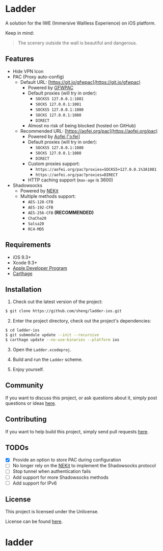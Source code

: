 # Ladder

A solution for the IWE (Immersive Wallless Experience) on iOS platform.

Keep in mind:

> The scenery outside the wall is beautiful and dangerous.

## Features

* Hide VPN Icon
* PAC (Proxy auto-config)
	* Default URL: [https://git.io/gfwpac](https://git.io/gfwpac)
		* Powered by [GFWPAC](https://github.com/sheng/gfwpac)
		* Default proxies (will try in order):
			* `SOCKS5 127.0.0.1:1081`
			* `SOCKS 127.0.0.1:1081`
			* `SOCKS5 127.0.0.1:1080`
			* `SOCKS 127.0.0.1:1080`
			* `DIRECT`
		* Almost no risk of being blocked (hosted on GitHub)
	* Recommended URL: [https://aofei.org/pac](https://aofei.org/pac)
		* Powered by [Aofei ['ɔ:fei]](https://aofei.org)
		* Default proxies (will try in order):
			* `SOCKS5 127.0.0.1:1080`
			* `SOCKS 127.0.0.1:1080`
			* `DIRECT`
		* Custom proxies support:
			* `https://aofei.org/pac?proxies=SOCKS5+127.0.0.1%3A1081`
			* `https://aofei.org/pac?proxies=DIRECT`
		* HTTP caching support (`max-age` is 3600)
* Shadowsocks
	* Powered by [NEKit](https://github.com/zhuhaow/NEKit)
	* Multiple methods support:
		* `AES-128-CFB`
		* `AES-192-CFB`
		* `AES-256-CFB` **(RECOMMENDED)**
		* `ChaCha20`
		* `Salsa20`
		* `RC4-MD5`

## Requirements

* iOS 9.3+
* Xcode 9.3+
* [Apple Developer Program](https://developer.apple.com/programs)
* [Carthage](https://github.com/carthage/carthage)

## Installation

1. Check out the latest version of the project:

```bash
$ git clone https://github.com/sheng/ladder-ios.git
```

2. Enter the project directory, check out the project's dependencies:

```bash
$ cd ladder-ios
$ git submodule update --init --recursive
$ carthage update --no-use-binaries --platform ios
```

3. Open the `Ladder.xcodeproj`.

4. Build and run the `Ladder` scheme.

5. Enjoy yourself.

## Community

If you want to discuss this project, or ask questions about it, simply post
questions or ideas [here](https://github.com/sheng/ladder-ios/issues).

## Contributing

If you want to help build this project, simply send pull requests
[here](https://github.com/sheng/ladder-ios/pulls).

## TODOs

* [x] Provide an option to store PAC during configuration
* [ ] No longer rely on the [NEKit](https://github.com/zhuhaow/NEKit) to
implement the Shadowsocks protocol
* [ ] Stop tunnel when authentication fails
* [ ] Add support for more Shadowsocks methods
* [ ] Add support for IPv6

## License

This project is licensed under the Unlicense.

License can be found [here](LICENSE).
# ladder
